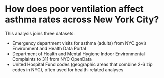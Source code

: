 # How does poor ventilation affect asthma rates across New York City?

This analysis joins three datasets:
- Emergency department visits for asthma (adults) from NYC.gov’s Environment and Health Data Portal
- Department of Health and Mental Hygiene Indoor Environmental Complaints to 311 from NYC OpenData
- United Hospital Fund codes (geographic areas that combine 2-6 zip codes in NYC), often used for health-related analyses 
